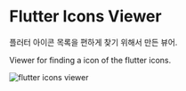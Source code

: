 # Flutter Icons Viewer
플러터 아이콘 목록을 편하게 찾기 위해서 만든 뷰어.

Viewer for finding a icon of the flutter icons.

![flutter icons viewer](https://user-images.githubusercontent.com/7299147/154516056-ba342d6b-6394-413e-8829-6e6e410fe995.png)

